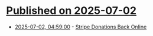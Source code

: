 # [Published on 2025-07-02](index.md)

* [2025-07-02, 04:59:00](https://soylentnews.org/meta/article.pl?sid=25/07/02/0418216&from=rss) - [Stripe Donations Back Online](https://soylentnews.org/meta/article.pl?sid=25/07/02/0418216&from=rss)
